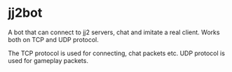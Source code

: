 # jj2bot

A bot that can connect to jj2 servers, chat and imitate a real client.
Works both on TCP and UDP protocol. 

The TCP protocol is used for connecting, chat packets etc.
UDP protocol is used for gameplay packets.
